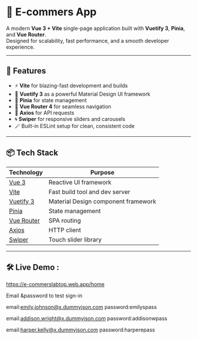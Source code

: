 # 🌸 E-commers App

A modern **Vue 3 + Vite** single-page application built with **Vuetify 3**, **Pinia**, and **Vue Router**.  
Designed for scalability, fast performance, and a smooth developer experience.

---

## 🚀 Features

- ⚡️ **Vite** for blazing-fast development and builds  
- 🎨 **Vuetify 3** as a powerful Material Design UI framework  
- 🧩 **Pinia** for state management  
- 🔄 **Vue Router 4** for seamless navigation  
- 📡 **Axios** for API requests  
- 🌀 **Swiper** for responsive sliders and carousels  
- 🪄 Built-in ESLint setup for clean, consistent code

---

## 📦 Tech Stack

| Technology | Purpose |
|-------------|----------|
| [Vue 3](https://vuejs.org/) | Reactive UI framework |
| [Vite](https://vitejs.dev/) | Fast build tool and dev server |
| [Vuetify 3](https://vuetifyjs.com/) | Material Design component framework |
| [Pinia](https://pinia.vuejs.org/) | State management |
| [Vue Router](https://router.vuejs.org/) | SPA routing |
| [Axios](https://axios-http.com/) | HTTP client |
| [Swiper](https://swiperjs.com/) | Touch slider library |

---

## 🛠️ Live Demo :
https://e-commerslabtop.web.app/home

Email &password to test sign-in


email:emily.johnson@x.dummyjson.com
password:emilyspass

email:addison.wright@x.dummyjson.com
password:addisonwpass

email:harper.kelly@x.dummyjson.com
password:harperepass
